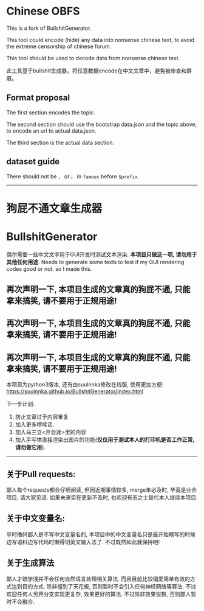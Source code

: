 # Chinese OBFS

This is a fork of BullshitGenerator.

This tool could encode (hide) any data into nonsense chinese text, to avoid the extreme censorship of chinese forum. 

This tool should be used to decode data from nonsense chinese text. 

此工具基于bullshit生成器，将任意数据encode在中文文章中，避免被审查和屏蔽。

## Format proposal

The first section encodes the topic. 

The second section should use the bootstrap data.json and the topic above, to encode an url to actual data.json. 

The third section is the actual data section. 

## dataset guide

There should not be `，` or `。` in `famous` before `$prefix`. 

----

# 狗屁不通文章生成器
# BullshitGenerator

偶尔需要一些中文文字用于GUI开发时测试文本渲染. __本项目只做这一项, 请勿用于其他任何用途__.
Needs to generate some texts to test if my GUI rendering codes good or not. so I made this.

## 再次声明一下, 本项目生成的文章真的狗屁不通, 只能拿来搞笑, 请不要用于正规用途!
## 再次声明一下, 本项目生成的文章真的狗屁不通, 只能拿来搞笑, 请不要用于正规用途!
## 再次声明一下, 本项目生成的文章真的狗屁不通, 只能拿来搞笑, 请不要用于正规用途!

本项目为python3版本, 还有由suulnnka修改在线版, 使用更加方便:
https://suulnnka.github.io/BullshitGenerator/index.html

下一步计划:
1. 防止文章过于内容重复
1. 加入更多啰嗦话.
1. 加入马三立<开会迷>里的内容
1. 加入手写体直接渲染出图片的功能(__仅仅用于测试本人的打印机是否工作正常, 请勿做它用__).

----

## 关于Pull requests:

鄙人每个requests都会仔细阅读, 但因近期事情较多, merge未必及时, 毕竟是业余项目, 请大家见谅. 如果未来实在更新不及时, 也欢迎有志之士替代本人继续本项目.

## 关于中文变量名:

平时撸码鄙人是不写中文变量名的, 本项目中的中文变量名只是最开始瞎写的时候边写语料边写代码时懒得切英文输入法了. 不过既然如此就保持吧!

## 关于生成算法

鄙人才疏学浅并不会任何自然语言处理相关算法. 而且目前比较偏爱简单有效的方式达到目的方式. 除非撞到了天花板, 否则暂时不会引入任何神经网络等算法. 不过欢迎任何人另开分支实现更复杂, 效果更好的算法. 不过除非效果拔群, 否则鄙人暂时不会融合.
